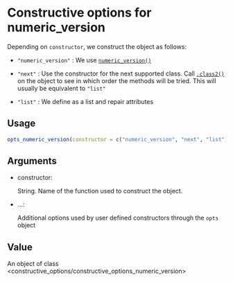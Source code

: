 # Constructive options for numeric_version

Depending on `constructor`, we construct the object as follows:

- `"numeric_version"` : We use
  [`numeric_version()`](https://rdrr.io/r/base/numeric_version.html)

- `"next"` : Use the constructor for the next supported class. Call
  [`.class2()`](https://rdrr.io/r/base/class.html) on the object to see
  in which order the methods will be tried. This will usually be
  equivalent to `"list"`

- `"list"` : We define as a list and repair attributes

## Usage

``` r
opts_numeric_version(constructor = c("numeric_version", "next", "list"), ...)
```

## Arguments

- constructor:

  String. Name of the function used to construct the object.

- ...:

  Additional options used by user defined constructors through the
  `opts` object

## Value

An object of class
\<constructive_options/constructive_options_numeric_version\>
